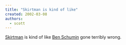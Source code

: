 ```yaml
---
title: "Skirtman is kind of like"
created: 2002-03-08
authors: 
  - scott
---
```


[Skirtman](http://www.skirtman.org/gallery.html) is kind of like [Ben Schumin](http://www.schuminweb.com/) gone terribly wrong.

